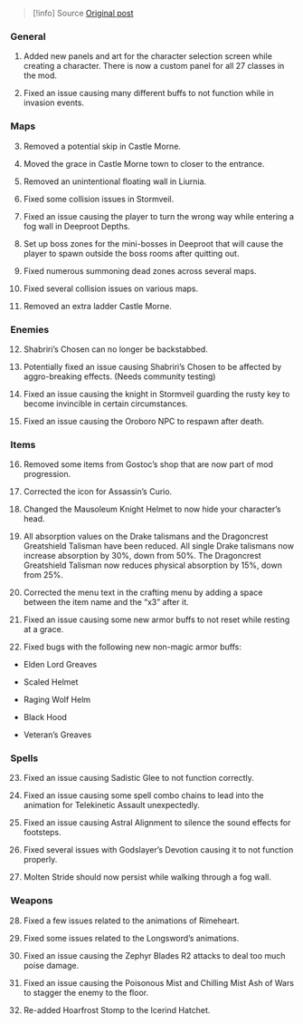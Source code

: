 > [!info] Source
> [Original post](https://docs.google.com/document/d/1ZaIp9ZVebC16GJKmarVSXq5AfGW7TPlTSvI9mMTpa9I/preview)

### General

1. Added new panels and art for the character selection screen while creating a character. There is now a custom panel for all 27 classes in the mod.
    
2. Fixed an issue causing many different buffs to not function while in invasion events.
    

### Maps

3. Removed a potential skip in Castle Morne.
    
4. Moved the grace in Castle Morne town to closer to the entrance.
    
5. Removed an unintentional floating wall in Liurnia.
    
6. Fixed some collision issues in Stormveil.
    
7. Fixed an issue causing the player to turn the wrong way while entering a fog wall in Deeproot Depths.
    
8. Set up boss zones for the mini-bosses in Deeproot that will cause the player to spawn outside the boss rooms after quitting out.
    
9. Fixed numerous summoning dead zones across several maps.
    
10. Fixed several collision issues on various maps.
    
11. Removed an extra ladder Castle Morne.
    

### Enemies

12. Shabriri’s Chosen can no longer be backstabbed.
    
13. Potentially fixed an issue causing Shabriri’s Chosen to be affected by aggro-breaking effects. (Needs community testing)
    
14. Fixed an issue causing the knight in Stormveil guarding the rusty key to become invincible in certain circumstances.
    
15. Fixed an issue causing the Oroboro NPC to respawn after death.
    

### Items

16. Removed some items from Gostoc’s shop that are now part of mod progression.
    
17. Corrected the icon for Assassin’s Curio.
    
18. Changed the Mausoleum Knight Helmet to now hide your character’s head.
    
19. All absorption values on the Drake talismans and the Dragoncrest Greatshield Talisman have been reduced. All single Drake talismans now increase absorption by 30%, down from 50%. The Dragoncrest Greatshield Talisman now reduces physical absorption by 15%, down from 25%.
    
20. Corrected the menu text in the crafting menu by adding a space between the item name and the “x3” after it.
    
21. Fixed an issue causing some new armor buffs to not reset while resting at a grace.
    
22. Fixed bugs with the following new non-magic armor buffs:
    

- Elden Lord Greaves
    

- Scaled Helmet
    
- Raging Wolf Helm
    
- Black Hood
    
- Veteran’s Greaves
    

### Spells

23. Fixed an issue causing Sadistic Glee to not function correctly.
    
24. Fixed an issue causing some spell combo chains to lead into the animation for Telekinetic Assault unexpectedly.
    
25. Fixed an issue causing Astral Alignment to silence the sound effects for footsteps.
    
26. Fixed several issues with Godslayer’s Devotion causing it to not function properly.
    
27. Molten Stride should now persist while walking through a fog wall.
    

### Weapons

28. Fixed a few issues related to the animations of Rimeheart.
    
29. Fixed some issues related to the Longsword’s animations.
    
30. Fixed an issue causing the Zephyr Blades R2 attacks to deal too much poise damage.
    
31. Fixed an issue causing the Poisonous Mist and Chilling Mist Ash of Wars to stagger the enemy to the floor.
    
32. Re-added Hoarfrost Stomp to the Icerind Hatchet.
